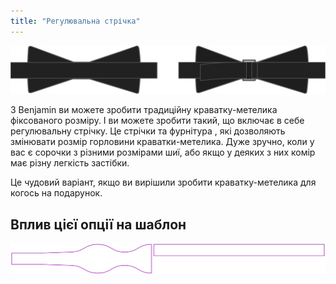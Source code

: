```yaml
---
title: "Регулювальна стрічка"
---
```


![Традиційний або регульований](adjustmentribbon.svg)

З Benjamin ви можете зробити традиційну краватку-метелика фіксованого розміру. І ви можете зробити такий, що включає в себе регулювальну стрічку. Це стрічки та фурнітура , які дозволяють змінювати розмір горловини краватки-метелика. Дуже зручно, коли у вас є сорочки з різними розмірами шиї, або якщо у деяких з них комір має різну легкість застібки.

<Tip>

Це чудовий варіант, якщо ви вирішили зробити краватку-метелика для когось на подарунок.

</Tip>

## Вплив цієї опції на шаблон

![На цьому зображенні показано вплив цієї опції шляхом накладання декількох варіантів, які мають різне значення для цієї опції](benjamin_adjustmentribbon_sample.svg "Вплив цієї опції на шаблон")
